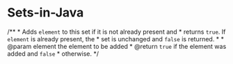 # Sets-in-Java

/**
	 * Adds <code>element</code> to this set if it is not already present and
	 * returns <code>true</code>. If <code>element</code> is already present, the
	 * set is unchanged and <code>false</code> is returned.
	 * 
	 * @param element the element to be added
	 * @return <code>true</code> if the element was added and <code>false</code>
	 *         otherwise.
	 */
